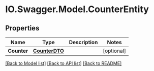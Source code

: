 # IO.Swagger.Model.CounterEntity
## Properties

Name | Type | Description | Notes
------------ | ------------- | ------------- | -------------
**Counter** | [**CounterDTO**](CounterDTO.md) |  | [optional] 

[[Back to Model list]](../README.md#documentation-for-models) [[Back to API list]](../README.md#documentation-for-api-endpoints) [[Back to README]](../README.md)

